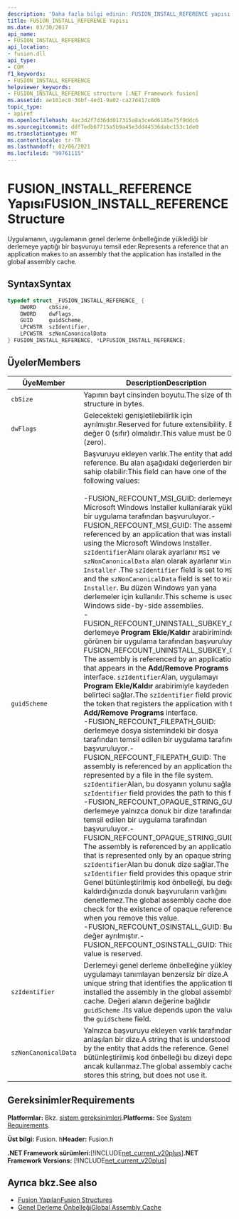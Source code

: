 ```yaml
---
description: 'Daha fazla bilgi edinin: FUSION_INSTALL_REFERENCE yapısı'
title: FUSION_INSTALL_REFERENCE Yapısı
ms.date: 03/30/2017
api_name:
- FUSION_INSTALL_REFERENCE
api_location:
- fusion.dll
api_type:
- COM
f1_keywords:
- FUSION_INSTALL_REFERENCE
helpviewer_keywords:
- FUSION_INSTALL_REFERENCE structure [.NET Framework fusion]
ms.assetid: ae181ec8-36bf-4ed1-9a02-ca27d417c80b
topic_type:
- apiref
ms.openlocfilehash: 4ac3d2f7d36dd017315a8a3ce6d6185e75f9ddc6
ms.sourcegitcommit: ddf7edb67715a5b9a45e3dd44536dabc153c1de0
ms.translationtype: MT
ms.contentlocale: tr-TR
ms.lasthandoff: 02/06/2021
ms.locfileid: "99761115"
---
```

# <a name="fusion_install_reference-structure"></a><span data-ttu-id="5b095-103">FUSION_INSTALL_REFERENCE Yapısı</span><span class="sxs-lookup"><span data-stu-id="5b095-103">FUSION_INSTALL_REFERENCE Structure</span></span>

<span data-ttu-id="5b095-104">Uygulamanın, uygulamanın genel derleme önbelleğinde yüklediği bir derlemeye yaptığı bir başvuruyu temsil eder.</span><span class="sxs-lookup"><span data-stu-id="5b095-104">Represents a reference that an application makes to an assembly that the application has installed in the global assembly cache.</span></span>  
  
## <a name="syntax"></a><span data-ttu-id="5b095-105">Syntax</span><span class="sxs-lookup"><span data-stu-id="5b095-105">Syntax</span></span>  
  
```cpp  
typedef struct _FUSION_INSTALL_REFERENCE_ {  
    DWORD    cbSize,  
    DWORD    dwFlags,  
    GUID     guidScheme,  
    LPCWSTR  szIdentifier,  
    LPCWSTR  szNonCanonicalData  
} FUSION_INSTALL_REFERENCE, *LPFUSION_INSTALL_REFERENCE;  
```  
  
## <a name="members"></a><span data-ttu-id="5b095-106">Üyeler</span><span class="sxs-lookup"><span data-stu-id="5b095-106">Members</span></span>  
  
|<span data-ttu-id="5b095-107">Üye</span><span class="sxs-lookup"><span data-stu-id="5b095-107">Member</span></span>|<span data-ttu-id="5b095-108">Description</span><span class="sxs-lookup"><span data-stu-id="5b095-108">Description</span></span>|  
|------------|-----------------|  
|`cbSize`|<span data-ttu-id="5b095-109">Yapının bayt cinsinden boyutu.</span><span class="sxs-lookup"><span data-stu-id="5b095-109">The size of the structure in bytes.</span></span>|  
|`dwFlags`|<span data-ttu-id="5b095-110">Gelecekteki genişletilebilirlik için ayrılmıştır.</span><span class="sxs-lookup"><span data-stu-id="5b095-110">Reserved for future extensibility.</span></span> <span data-ttu-id="5b095-111">Bu değer 0 (sıfır) olmalıdır.</span><span class="sxs-lookup"><span data-stu-id="5b095-111">This value must be 0 (zero).</span></span>|  
|`guidScheme`|<span data-ttu-id="5b095-112">Başvuruyu ekleyen varlık.</span><span class="sxs-lookup"><span data-stu-id="5b095-112">The entity that adds the reference.</span></span> <span data-ttu-id="5b095-113">Bu alan aşağıdaki değerlerden birine sahip olabilir:</span><span class="sxs-lookup"><span data-stu-id="5b095-113">This field can have one of the following values:</span></span><br /><br /> <span data-ttu-id="5b095-114">-FUSION_REFCOUNT_MSI_GUID: derlemeye, Microsoft Windows Installer kullanılarak yüklenen bir uygulama tarafından başvuruluyor.</span><span class="sxs-lookup"><span data-stu-id="5b095-114">-   FUSION_REFCOUNT_MSI_GUID: The assembly is referenced by an application that was installed using the Microsoft Windows Installer.</span></span> <span data-ttu-id="5b095-115">`szIdentifier`Alanı olarak ayarlanır `MSI` ve `szNonCanonicalData` alan olarak ayarlanır `Windows Installer` .</span><span class="sxs-lookup"><span data-stu-id="5b095-115">The `szIdentifier` field is set to `MSI`, and the `szNonCanonicalData` field is set to `Windows Installer`.</span></span> <span data-ttu-id="5b095-116">Bu düzen Windows yan yana derlemeler için kullanılır.</span><span class="sxs-lookup"><span data-stu-id="5b095-116">This scheme is used for Windows side-by-side assemblies.</span></span><br /><span data-ttu-id="5b095-117">-FUSION_REFCOUNT_UNINSTALL_SUBKEY_GUID: derlemeye **Program Ekle/Kaldır** arabiriminde görünen bir uygulama tarafından başvuruluyor.</span><span class="sxs-lookup"><span data-stu-id="5b095-117">-   FUSION_REFCOUNT_UNINSTALL_SUBKEY_GUID: The assembly is referenced by an application that appears in the **Add/Remove Programs** interface.</span></span> <span data-ttu-id="5b095-118">`szIdentifier`Alan, uygulamayı **Program Ekle/Kaldır** arabirimiyle kaydeden belirteci sağlar.</span><span class="sxs-lookup"><span data-stu-id="5b095-118">The `szIdentifier` field provides the token that registers the application with the **Add/Remove Programs** interface.</span></span><br /><span data-ttu-id="5b095-119">-FUSION_REFCOUNT_FILEPATH_GUID: derlemeye dosya sistemindeki bir dosya tarafından temsil edilen bir uygulama tarafından başvuruluyor.</span><span class="sxs-lookup"><span data-stu-id="5b095-119">-   FUSION_REFCOUNT_FILEPATH_GUID: The assembly is referenced by an application that is represented by a file in the file system.</span></span> <span data-ttu-id="5b095-120">`szIdentifier`Alan, bu dosyanın yolunu sağlar.</span><span class="sxs-lookup"><span data-stu-id="5b095-120">The `szIdentifier` field provides the path to this file.</span></span><br /><span data-ttu-id="5b095-121">-FUSION_REFCOUNT_OPAQUE_STRING_GUID: derlemeye yalnızca donuk bir dize tarafından temsil edilen bir uygulama tarafından başvuruluyor.</span><span class="sxs-lookup"><span data-stu-id="5b095-121">-   FUSION_REFCOUNT_OPAQUE_STRING_GUID: The assembly is referenced by an application that is represented only by an opaque string.</span></span> <span data-ttu-id="5b095-122">`szIdentifier`Alan bu donuk dize sağlar.</span><span class="sxs-lookup"><span data-stu-id="5b095-122">The `szIdentifier` field provides this opaque string.</span></span> <span data-ttu-id="5b095-123">Genel bütünleştirilmiş kod önbelleği, bu değeri kaldırdığınızda donuk başvuruların varlığını denetlemez.</span><span class="sxs-lookup"><span data-stu-id="5b095-123">The global assembly cache does not check for the existence of opaque references when you remove this value.</span></span><br /><span data-ttu-id="5b095-124">-FUSION_REFCOUNT_OSINSTALL_GUID: Bu değer ayrılmıştır.</span><span class="sxs-lookup"><span data-stu-id="5b095-124">-   FUSION_REFCOUNT_OSINSTALL_GUID: This value is reserved.</span></span>|  
|`szIdentifier`|<span data-ttu-id="5b095-125">Derlemeyi genel derleme önbelleğine yükleyen uygulamayı tanımlayan benzersiz bir dize.</span><span class="sxs-lookup"><span data-stu-id="5b095-125">A unique string that identifies the application that installed the assembly in the global assembly cache.</span></span> <span data-ttu-id="5b095-126">Değeri alanın değerine bağlıdır `guidScheme` .</span><span class="sxs-lookup"><span data-stu-id="5b095-126">Its value depends upon the value of the `guidScheme` field.</span></span>|  
|`szNonCanonicalData`|<span data-ttu-id="5b095-127">Yalnızca başvuruyu ekleyen varlık tarafından anlaşılan bir dize.</span><span class="sxs-lookup"><span data-stu-id="5b095-127">A string that is understood only by the entity that adds the reference.</span></span> <span data-ttu-id="5b095-128">Genel bütünleştirilmiş kod önbelleği bu dizeyi depolar, ancak kullanmaz.</span><span class="sxs-lookup"><span data-stu-id="5b095-128">The global assembly cache stores this string, but does not use it.</span></span>|  
  
## <a name="requirements"></a><span data-ttu-id="5b095-129">Gereksinimler</span><span class="sxs-lookup"><span data-stu-id="5b095-129">Requirements</span></span>  

 <span data-ttu-id="5b095-130">**Platformlar:** Bkz. [sistem gereksinimleri](../../get-started/system-requirements.md).</span><span class="sxs-lookup"><span data-stu-id="5b095-130">**Platforms:** See [System Requirements](../../get-started/system-requirements.md).</span></span>  
  
 <span data-ttu-id="5b095-131">**Üst bilgi:** Fusion. h</span><span class="sxs-lookup"><span data-stu-id="5b095-131">**Header:** Fusion.h</span></span>  
  
 <span data-ttu-id="5b095-132">**.NET Framework sürümleri:**[!INCLUDE[net_current_v20plus](../../../../includes/net-current-v20plus-md.md)]</span><span class="sxs-lookup"><span data-stu-id="5b095-132">**.NET Framework Versions:** [!INCLUDE[net_current_v20plus](../../../../includes/net-current-v20plus-md.md)]</span></span>  
  
## <a name="see-also"></a><span data-ttu-id="5b095-133">Ayrıca bkz.</span><span class="sxs-lookup"><span data-stu-id="5b095-133">See also</span></span>

- [<span data-ttu-id="5b095-134">Fusion Yapıları</span><span class="sxs-lookup"><span data-stu-id="5b095-134">Fusion Structures</span></span>](fusion-structures.md)
- [<span data-ttu-id="5b095-135">Genel Derleme Önbelleği</span><span class="sxs-lookup"><span data-stu-id="5b095-135">Global Assembly Cache</span></span>](../../app-domains/gac.md)
